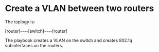 # Create a VLAN between two routers

The toplogy is:

[router]----[switch]----[router]

The playbook creates a VLAN on the switch and creates 802.1q subinterfaces on the routers.
